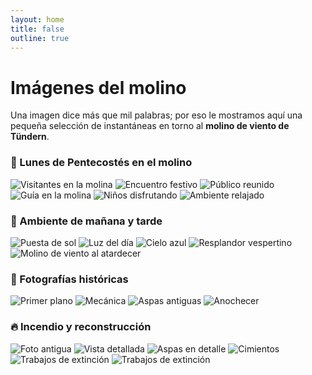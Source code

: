 ```yaml
---
layout: home
title: false
outline: true
---
```


# Imágenes del molino

Una imagen dice más que mil palabras; por eso le mostramos aquí una pequeña selección de instantáneas en torno al **molino de viento de Tündern**.

### 🤝 Lunes de Pentecostés en el molino

<div class="grid-gallery">
  <img src="/imgs/pfingstmontag/pfingstmontag1.jpeg" alt="Visitantes en la molina" class="grid-img" />
  <img src="/imgs/pfingstmontag/pfingstmontag2.jpeg" alt="Encuentro festivo" class="grid-img" />
  <img src="/imgs/pfingstmontag/pfingstmontag3.jpeg" alt="Público reunido" class="grid-img" />
  <img src="/imgs/pfingstmontag/pfingstmontag4.jpeg" alt="Guía en la molina" class="grid-img" />
  <img src="/imgs/pfingstmontag/pfingstmontag5.jpeg" alt="Niños disfrutando" class="grid-img" />
  <img src="/imgs/pfingstmontag/pfingstmontag6.jpeg" alt="Ambiente relajado" class="grid-img" />
</div>

### 🌅 Ambiente de mañana y tarde

<div class="scroll-gallery">
  <img src="/imgs/bilder/windmill-1.jpeg" alt="Puesta de sol" class="scroll-img" />
  <img src="/imgs/bilder/windmill-2.jpeg" alt="Luz del día" class="scroll-img" />
  <img src="/imgs/bilder/windmill-6.jpeg" alt="Cielo azul" class="scroll-img" />
  <img src="/imgs/bilder/windmill-4.jpeg" alt="Resplandor vespertino" class="scroll-img" />
  <img src="/imgs/bilder/windmill-5.jpeg" alt="Molino de viento al atardecer" class="scroll-img" />
</div>


### 🧾 Fotografías históricas

<div class="scroll-gallery">
  <img src="/imgs/bilder/windmill-8.jpeg" alt="Primer plano" class="scroll-img" />
  <img src="/imgs/bilder/windmill-13.jpeg" alt="Mecánica" class="scroll-img" />
  <img src="/imgs/bilder/windmill-14.jpeg" alt="Aspas antiguas" class="scroll-img" />
  <img src="/imgs/bilder/windmill-3.jpeg" alt="Anochecer" class="scroll-img" />
</div>


### 🔥 Incendio y reconstrucción

<div class="scroll-gallery">
  <img src="/imgs/bilder/windmill-11.jpeg" alt="Foto antigua" class="scroll-img" />
  <img src="/imgs/bilder/windmill-12.jpeg" alt="Vista detallada" class="scroll-img" />
  <img src="/imgs/bilder/windmill-9.jpeg" alt="Aspas en detalle" class="scroll-img" />
  <img src="/imgs/bilder/windmill-10.jpeg" alt="Cimientos" class="scroll-img" />
  <img src="/imgs/bilder/windmill-15.jpeg" alt="Trabajos de extinción" class="scroll-img" />
  <img src="/imgs/bilder/windmill-16.jpeg" alt="Trabajos de extinción" class="scroll-img" />
</div>
